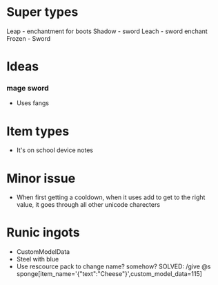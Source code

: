 # Super types
Leap - enchantment for boots
Shadow - sword
Leach - sword enchant
Frozen - Sword


# Ideas
### mage sword
- Uses fangs


# Item types
- It's on school device notes


# Minor issue
- When first getting a cooldown, when it uses add to get to the right value, it goes through all other unicode charecters

# Runic ingots
- CustomModelData
- Steel with blue
- Use rescource pack to change name? somehow? SOLVED: /give @s sponge[item_name='{"text":"Cheese"}',custom_model_data=115]